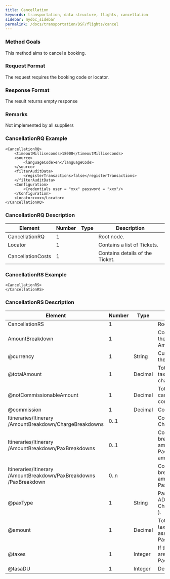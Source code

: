 ```yaml
---
title: Cancellation
keywords: transportation, data structure, flights, cancellation
sidebar: mydoc_sidebar
permalink: /docs/transportation/DSF/flights/cancel
---
```




### Method Goals


This method aims to cancel a booking.



### Request Format


The request requires the booking code or locator.



### Response Format


The result returns empty response



### Remarks


Not implemented by all suppliers



### CancellationRQ Example


    <CancellationRQ>
        <timeoutMilliseconds>18000</timeoutMilliseconds>
        <source>
            <languageCode>en</languageCode>
        </source>
        <filterAuditData>
            <registerTransactions>false</registerTransactions>
        </filterAuditData>
        <Configuration>
            <Credentials user = "xxx" password = "xxx"/>
        </Configuration>
        <Locator>xxx</Locator>
    </CancellationRQ>



### CancellationRQ Description



| **Element**			| **Number**	| **Type**	| **Description**			|
| ----------------------------- | ------------- | ------------- | ------------------------------------- |
| CancellationRQ              	| 1     	|		| Root node.				|
| Locator                     	| 1     	|		| Contains a list of Tickets.		|
| CancellationCosts           	| 1     	|		| Contains details of the Ticket.	|




### CancellationRS Example




    <CancellationRS>
    </CancellationRS>



### CancellationRS Description



| **Element**				| **Number**	| **Type**	| **Description**						|
| ------------------------------------- | ------------- | ------------- | ------------------------------------------------------------- |
| CancellationRS                	| 1    		|		| Root node.							|
| AmountBreakdown               	| 1    		|		| Contains details of the AmountBreakdown.			|
| @currency                		| 1 		| String	| Currency code of the fare.					|
| @totalAmount             		| 1 		| Decimal	| Total amount. with taxes and other charges included.		|
| @notCommissionableAmount 		| 1 		| Decimal	| Total amount that can not be commissioned.			|
| @commission              		| 1 		| Decimal	| Commission.							|
| Itineraries/Itinerary /AmountBreakdown/ChargeBreakdowns | 0..1 |  	| Contains a list of ChargeBreakdowns.				|
| Itineraries/Itinerary /AmountBreakdown/PaxBreakdowns | 0..1 |  	| Contains a list of breakdown amounts for each Passenger ( ADT amount, etc. ).	|
| Itineraries/Itinerary /AmountBreakdown/PaxBreakdowns /PaxBreakdown | 0..n |  | Contains details of breakdown amounts for each Passenger. |
| @paxType                 		| 1 		| String	| Passenger type: ADT ( Adult ), CHD ( Child ) & INF ( Infant ).  |
| @amount                  		| 1 		| Decimal	| Total amount, with taxes included, associated to the Passenger.  |
| @taxes                  		| 1 		| Integer	| If they exist, taxes are applied for this Passenger type.	|
| @tasaDU                  		| 1 		| Integer	| Deprecated.							|

